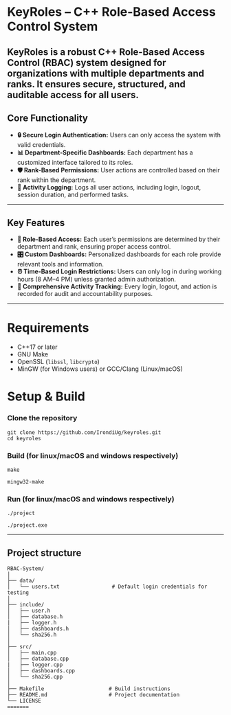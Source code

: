 # KeyRoles – C++ Role-Based Access Control System

**KeyRoles** is a robust C++ **Role-Based Access Control (RBAC) system** designed for organizations with multiple departments and ranks. It ensures **secure, structured, and auditable access** for all users.  
---
## **Core Functionality**
- **🔒 Secure Login Authentication:** Users can only access the system with valid credentials.  
- **📊 Department-Specific Dashboards:** Each department has a customized interface tailored to its roles.  
- **🛡️ Rank-Based Permissions:** User actions are controlled based on their rank within the department.  
- **📝 Activity Logging:** Logs all user actions, including login, logout, session duration, and performed tasks.  

---

## **Key Features**
- **👥 Role-Based Access:** Each user’s permissions are determined by their department and rank, ensuring proper access control.  
- **🎛️ Custom Dashboards:** Personalized dashboards for each role provide relevant tools and information.  
- **⏰ Time-Based Login Restrictions:** Users can only log in during working hours (8 AM–4 PM) unless granted admin authorization.  
- **📌 Comprehensive Activity Tracking:** Every login, logout, and action is recorded for audit and accountability purposes.  
---
# Requirements

- C++17 or later
- GNU Make
- OpenSSL (`libssl`, `libcrypto`)
- MinGW (for Windows users) or GCC/Clang (Linux/macOS)

# Setup & Build

### Clone the repository
```
git clone https://github.com/IrondiUg/keyroles.git
cd keyroles
```
### Build (for linux/macOS and windows respectively)
```
make
```
```
mingw32-make
```
### Run (for linux/macOS and windows respectively)
```
./project
```
```
./project.exe
```
---

## Project structure
```
RBAC-System/                   
│
├── data/                        
│   └── users.txt                 # Default login credentials for testing
│
├── include/                     
│   ├── user.h
│   ├── database.h
|   ├── logger.h
│   ├── dashboards.h
│   └── sha256.h
│
├── src/                         
│   ├── main.cpp
│   ├── database.cpp
|   ├── logger.cpp
│   ├── dashboards.cpp
│   └── sha256.cpp
│
├── Makefile                     # Build instructions
├── README.md                    # Project documentation
└── LICENSE                      
=======